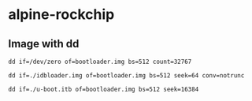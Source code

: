 # alpine-rockchip

## Image with dd

```shell
dd if=/dev/zero of=bootloader.img bs=512 count=32767
```

```shell
dd if=./idbloader.img of=bootloader.img bs=512 seek=64 conv=notrunc
```

```shell
dd if=./u-boot.itb of=bootloader.img bs=512 seek=16384
```
